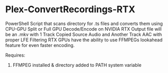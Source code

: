 # Plex-ConvertRecordings-RTX
PowerShell Script that scans directory for .ts files and converts them using CPU-GPU Split or Full GPU Decode/Encode on NVIDIA RTX
Output file will be an .mkv with 1 Track Copied Source Audio and Another Track AAC with proper LFE Filtering
RTX GPUs have the ability to use FFMPEGs lookahead feature for even faster encoding.

Requires:
1) FFMPEG installed & directory added to PATH system variable
